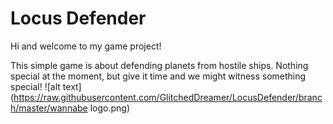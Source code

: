 # Locus Defender

Hi and welcome to my game project!

This simple game is about defending planets from hostile ships. Nothing special at the moment, but give it time and we might witness something special!
![alt text](https://raw.githubusercontent.com/GlitchedDreamer/LocusDefender/branch/master/wannabe logo.png)
